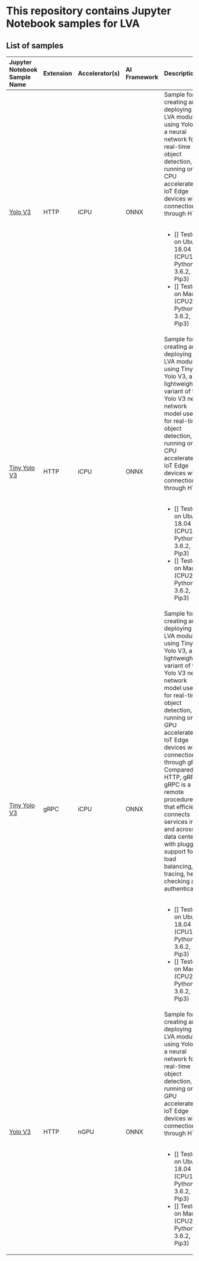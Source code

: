 # This repository contains Jupyter Notebook samples for LVA  

## List of samples

| Jupyter Notebook Sample Name                      | Extension | Accelerator(s)    | AI Framework  | Description   | 
|:----------                                        |:---       |:---               |:--------      |:---           |
| [Yolo V3](yolov3-icpu-onnx/readme.md)             | HTTP      | iCPU              | ONNX          |  Sample for creating and deploying an LVA module using Yolo V3, a neural network for real-time object detection, running on CPU accelerated IoT Edge devices with connection through HTTP.<br><br><ul><li>[] Tested on Ubuntu 18.04 (CPU1, Python 3.6.2, Pip3)</li><li>[] Tested on MacOS (CPU2, Python 3.6.2, Pip3)</li></ul>              |
| [Tiny Yolo V3](tinyyolov3-icpu-onnx/readme.md)    | HTTP      | iCPU              | ONNX          |  Sample for creating and deploying an LVA module using Tiny Yolo V3, a lightweight variant of the Yolo V3 neural network model used for real-time object detection, running on CPU accelerated IoT Edge devices with connection through HTTP.<br><br><ul><li>[] Tested on Ubuntu 18.04 (CPU1, Python 3.6.2, Pip3)</li><li>[] Tested on MacOS (CPU2, Python 3.6.2, Pip3)</li></ul>              |
| [Tiny Yolo V3](http://aka.ms/)                    | gRPC      | iCPU              | ONNX          |  Sample for creating and deploying an LVA module using Tiny Yolo V3, a lightweight variant of the Yolo V3 neural network model used for real-time object detection, running on GPU accelerated IoT Edge devices with connection through gRPC. Compared to HTTP, gRPC. gRPC is a remote procedure call that efficiently connects services in and across data centers with pluggable support for load balancing, tracing, health checking and authentication.<br><br><ul><li>[] Tested on Ubuntu 18.04 (CPU1, Python 3.6.2, Pip3)</li><li>[] Tested on MacOS (CPU2, Python 3.6.2, Pip3)</li></ul>              |
| [Yolo V3](yolov3-ngpu-onnx/readme.md)             | HTTP      | nGPU              | ONNX          | Sample for creating and deploying an LVA module using Yolo V3, a neural network for real-time object detection, running on GPU accelerated IoT Edge devices with connection through HTTP.<br><br><ul><li>[] Tested on Ubuntu 18.04 (CPU1, Python 3.6.2, Pip3)</li><li>[] Tested on MacOS (CPU2, Python 3.6.2, Pip3)</li></ul>|

